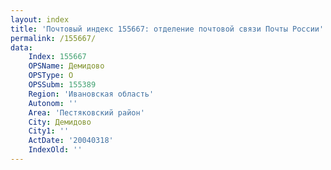 ```yaml
---
layout: index
title: 'Почтовый индекс 155667: отделение почтовой связи Почты России'
permalink: /155667/
data:
    Index: 155667
    OPSName: Демидово
    OPSType: О
    OPSSubm: 155389
    Region: 'Ивановская область'
    Autonom: ''
    Area: 'Пестяковский район'
    City: Демидово
    City1: ''
    ActDate: '20040318'
    IndexOld: ''
---
```

